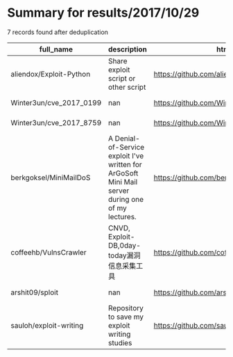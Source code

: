 
# Summary for results/2017/10/29
    
7 records found after deduplication

| full_name | description | html_url | matched_list | matched_count | pushed_at | size | stargazers_count | language | forks_count |
|-------------------------|---------------------------------------------------------------------------------------------------|--------------------------------------------|---------------------|-----------------|---------------------------|--------|--------------------|------------|---------------|
| aliendox/Exploit-Python | Share exploit script or other script | https://github.com/aliendox/Exploit-Python | ['exploit'] | 1 | 2017-10-29 16:27:32+00:00 | 7 | 0 | Python | 0 |
| Winter3un/cve_2017_0199 | nan | https://github.com/Winter3un/cve_2017_0199 | ['cve-2'] | 1 | 2017-10-29 13:03:34+00:00 | 6 | 0 | Python | 0 |
| Winter3un/cve_2017_8759 | nan | https://github.com/Winter3un/cve_2017_8759 | ['cve-2'] | 1 | 2017-10-29 13:12:25+00:00 | 4 | 0 | Python | 0 |
| berkgoksel/MiniMailDoS | A Denial-of-Service exploit I've written for ArGoSoft Mini Mail server during one of my lectures. | https://github.com/berkgoksel/MiniMailDoS | ['exploit'] | 1 | 2017-10-29 13:49:03+00:00 | 2 | 2 | Python | 1 |
| coffeehb/VulnsCrawler | CNVD, Exploit-DB,0day-today漏洞信息采集工具 | https://github.com/coffeehb/VulnsCrawler | ['0day', 'exploit'] | 2 | 2017-10-29 15:16:10+00:00 | 0 | 1 | nan | 0 |
| arshit09/sploit | nan | https://github.com/arshit09/sploit | ['sploit'] | 1 | 2017-10-29 16:23:41+00:00 | 5 | 3 | HTML | 0 |
| sauloh/exploit-writing | Repository to save my exploit writing studies | https://github.com/sauloh/exploit-writing | ['exploit'] | 1 | 2017-10-29 22:48:45+00:00 | 2 | 0 | Python | 0 |

